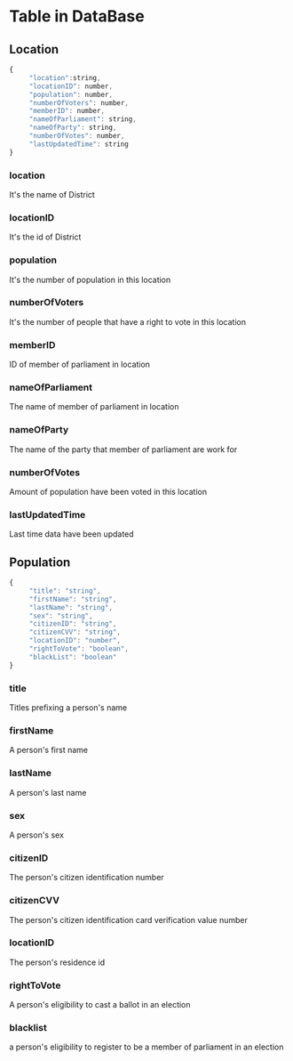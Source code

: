 # Table in DataBase

## Location

```js
{
     "location":string,
     "locationID": number, 
     "population": number,
     "numberOfVoters": number,
     "memberID": number,
     "nameOfParliament": string,
     "nameOfParty": string,
     "numberOfVotes": number,
     "lastUpdatedTime": string
}
```

### location
It's the name of District

### locationID
It's the id of District

### population
It's the number of population in this location

### numberOfVoters
It's the number of people that have a right to vote in this location

### memberID
ID of member of parliament in location

### nameOfParliament
The name of member of parliament in location

### nameOfParty
The name of the party that member of parliament are work for

### numberOfVotes
Amount of population have been voted in this location

### lastUpdatedTime
Last time data have been updated 

## Population

```js
{
     "title": "string",
     "firstName": "string",
     "lastName": "string",
     "sex": "string",
     "citizenID": "string",
     "citizenCVV": "string",
     "locationID": "number",
     "rightToVote": "boolean",
     "blackList": "boolean"
}
```

### title
Titles prefixing a person's name

### firstName
A person's first name

### lastName
A person's last name

### sex
A person's sex

### citizenID
The person's citizen identification number

### citizenCVV
The person's citizen identification card verification value number

### locationID
The person's residence id

### rightToVote
A person's eligibility to cast a ballot in an election

### blacklist
a person's eligibility to register to be a member of parliament in an election
